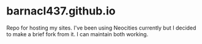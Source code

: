 # barnacl437.github.io
Repo for hosting my sites. I've been using Neocities currently but I decided to make a brief fork from it. I can maintain both working.
